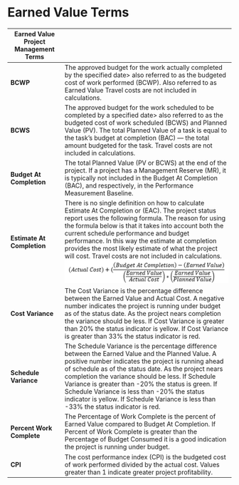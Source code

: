 # Earned Value Terms

| **Earned Value Project Management Terms** |  |
| --- | --- |
| **BCWP** | The approved budget for the work actually completed by the specified date> also referred to as the budgeted cost of work performed (BCWP). Also referred to as Earned Value Travel costs are not included in calculations. |
| **BCWS** | The approved budget for the work scheduled to be completed by a specified date> also referred to as the budgeted cost of work scheduled (BCWS) and Planned Value (PV). The total Planned Value of a task is equal to the task’s budget at completion (BAC) — the total amount budgeted for the task. Travel costs are not included in calculations. |
| **Budget At Completion** | The total Planned Value (PV or BCWS) at the end of the project. If a project has a Management Reserve (MR), it is typically not included in the Budget At Completion (BAC), and respectively, in the Performance Measurement Baseline. |
| **Estimate At Completion** | There is no single definition on how to calculate Estimate At Completion or (EAC). The project status report uses the following formula. The reason for using the formula below is that it takes into account both the current schedule performance and budget performance. In this way the estimate at completion provides the most likely estimate of what the project will cost. Travel costs are not included in calculations. ![Image](<lib/NewItem2.png>) |
| **Cost Variance** | The Cost Variance is the percentage difference between the Earned Value and Actual Cost. A negative number indicates the project is running under budget as of the status date. As the project nears completion the variance should be less. If Cost Variance is greater than 20% the status indicator is yellow. If Cost Variance is greater than 33% the status indicator is red. |
| **Schedule Variance** | The Schedule Variance is the percentage difference between the Earned Value and the Planned Value. A positive number indicates the project is running ahead of schedule as of the status date. As the project nears completion the variance should be less. If Schedule Variance is greater than -20% the status is green. If Schedule Variance is less than -20% the status indicator is yellow. If Schedule Variance is less than -33% the status indicator is red. |
| **Percent Work Complete** | The Percentage of Work Complete is the percent of Earned Value compared to Budget At Completion. If Percent of Work Complete is greater than the Percentage of Budget Consumed it is a good indication the project is running under budget. |
| **CPI** | The cost performance index (CPI) is the budgeted cost of work performed divided by the actual cost. Values greater than 1 indicate greater project profitability. |
